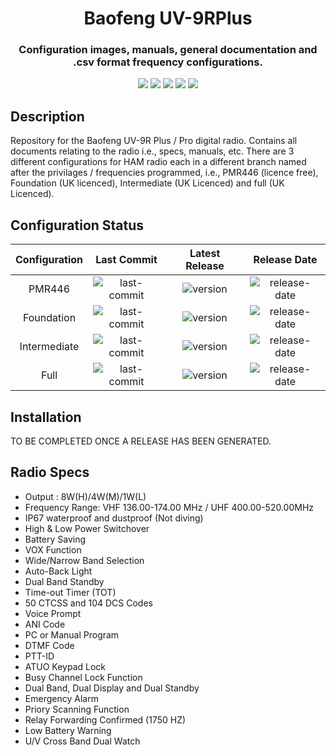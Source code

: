 <h1 align="center">Baofeng UV-9RPlus</h1>
<h3 align="center">Configuration images, manuals, general documentation and .csv format frequency configurations.</h3>

<p align="center">
  <img src="https://img.shields.io/github/last-commit/SamuelNetherway460/Baofeng-UV-9RPlus">
  <img src="https://img.shields.io/github/v/release/SamuelNetherway460/Baofeng-UV-9RPlus?sort=semver">
  <img src="https://img.shields.io/github/release-date/SamuelNetherway460/Baofeng-UV-9RPlus">
  <img src="https://img.shields.io/github/issues/SamuelNetherway460/Baofeng-UV-9RPlus">
  <img src="https://img.shields.io/github/downloads/SamuelNetherway460/Baofeng-UV-9RPlus/total">
</p>

## Description
Repository for the Baofeng UV-9R Plus / Pro digital radio. Contains all documents relating to the radio i.e., specs, manuals, etc. There are 3 different configurations for HAM radio each in a different branch named after the privilages / frequencies programmed, i.e., PMR446 (licence free), Foundation (UK licenced), Intermediate (UK Licenced) and full (UK Licenced).

## Configuration Status
| Configuration | Last Commit | Latest Release | Release Date |
| :---: | :---: | :---: | :---: |
| PMR446        | ![last-commit](https://img.shields.io/github/last-commit/SamuelNetherway460/Baofeng-UV-9RPlus/Config-PMR446) | ![version](https://img.shields.io/github/v/release/SamuelNetherway460/Baofeng-UV-9RPlus?sort=semver) | ![release-date](https://img.shields.io/github/release-date/SamuelNetherway460/Baofeng-UV-9RPlus) |
| Foundation    | ![last-commit](https://img.shields.io/github/last-commit/SamuelNetherway460/Baofeng-UV-9RPlus/Config-Foundation) | ![version](https://img.shields.io/github/v/release/SamuelNetherway460/Baofeng-UV-9RPlus?sort=semver) | ![release-date](https://img.shields.io/github/release-date/SamuelNetherway460/Baofeng-UV-9RPlus) |
| Intermediate  | ![last-commit](https://img.shields.io/github/last-commit/SamuelNetherway460/Baofeng-UV-9RPlus/Config-Intermediate) | ![version](https://img.shields.io/github/v/release/SamuelNetherway460/Baofeng-UV-9RPlus?sort=semver) | ![release-date](https://img.shields.io/github/release-date/SamuelNetherway460/Baofeng-UV-9RPlus) |
| Full          | ![last-commit](https://img.shields.io/github/last-commit/SamuelNetherway460/Baofeng-UV-9RPlus/Config-Full) | ![version](https://img.shields.io/github/v/release/SamuelNetherway460/Baofeng-UV-9RPlus?sort=semver) | ![release-date](https://img.shields.io/github/release-date/SamuelNetherway460/Baofeng-UV-9RPlus) |

## Installation
TO BE COMPLETED ONCE A RELEASE HAS BEEN GENERATED.

## Radio Specs
- Output : 8W(H)/4W(M)/1W(L)
- Frequency Range: VHF 136.00-174.00 MHz / UHF 400.00-520.00MHz
- IP67 waterproof and dustproof (Not diving)
- High & Low Power Switchover
- Battery Saving
- VOX Function
- Wide/Narrow Band Selection
- Auto-Back Light
- Dual Band Standby
- Time-out Timer (TOT)
- 50 CTCSS and 104 DCS Codes
- Voice Prompt
- ANI Code
- PC or Manual Program
- DTMF Code
- PTT-ID
- ATUO Keypad Lock
- Busy Channel Lock Function
- Dual Band, Dual Display and Dual Standby
- Emergency Alarm
- Priory Scanning Function
- Relay Forwarding Confirmed (1750 HZ)
- Low Battery Warning
- U/V Cross Band Dual Watch

